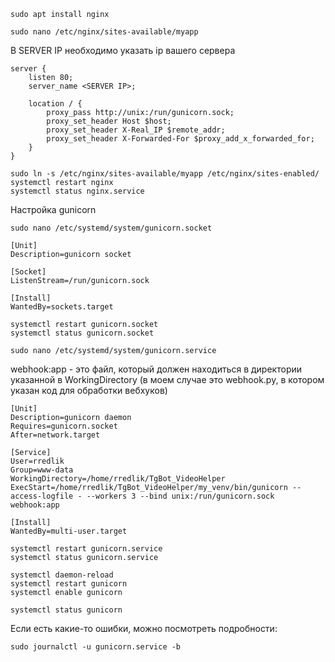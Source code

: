
```
sudo apt install nginx
```

```
sudo nano /etc/nginx/sites-available/myapp
```

В SERVER IP необходимо указать ip вашего сервера
```
server {
    listen 80;
    server_name <SERVER IP>;

    location / {
        proxy_pass http://unix:/run/gunicorn.sock;
        proxy_set_header Host $host;
        proxy_set_header X-Real_IP $remote_addr;
        proxy_set_header X-Forwarded-For $proxy_add_x_forwarded_for;
    }
}

```

```
sudo ln -s /etc/nginx/sites-available/myapp /etc/nginx/sites-enabled/
systemctl restart nginx
systemctl status nginx.service
```

Настройка gunicorn
```
sudo nano /etc/systemd/system/gunicorn.socket
```

```
[Unit]
Description=gunicorn socket

[Socket]
ListenStream=/run/gunicorn.sock

[Install]
WantedBy=sockets.target
```

```
systemctl restart gunicorn.socket
systemctl status gunicorn.socket
```

```
sudo nano /etc/systemd/system/gunicorn.service
```

webhook:app - это файл, который должен находиться в директории указанной в WorkingDirectory (в моем случае это webhook.py, в котором указан код для обработки вебхуков)
```
[Unit]
Description=gunicorn daemon
Requires=gunicorn.socket
After=network.target

[Service]
User=rredlik
Group=www-data
WorkingDirectory=/home/rredlik/TgBot_VideoHelper
ExecStart=/home/rredlik/TgBot_VideoHelper/my_venv/bin/gunicorn --access-logfile - --workers 3 --bind unix:/run/gunicorn.sock webhook:app 

[Install]
WantedBy=multi-user.target
```

```
systemctl restart gunicorn.service
systemctl status gunicorn.service
```

```
systemctl daemon-reload
systemctl restart gunicorn
systemctl enable gunicorn

systemctl status gunicorn
```

Если есть какие-то ошибки, можно посмотреть подробности:
```
sudo journalctl -u gunicorn.service -b
```
